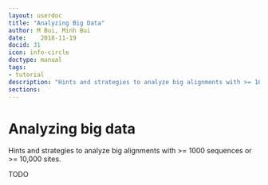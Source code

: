```yaml
---
layout: userdoc
title: "Analyzing Big Data"
author: M Bui, Minh Bui
date:    2018-11-19
docid: 31
icon: info-circle
doctype: manual
tags:
- tutorial
description: "Hints and strategies to analyze big alignments with >= 1000 sequences or >= 10,000 sites."
sections:
---
```


Analyzing big data
==================

Hints and strategies to analyze big alignments with >= 1000 sequences or >= 10,000 sites.


<!--more-->


TODO

